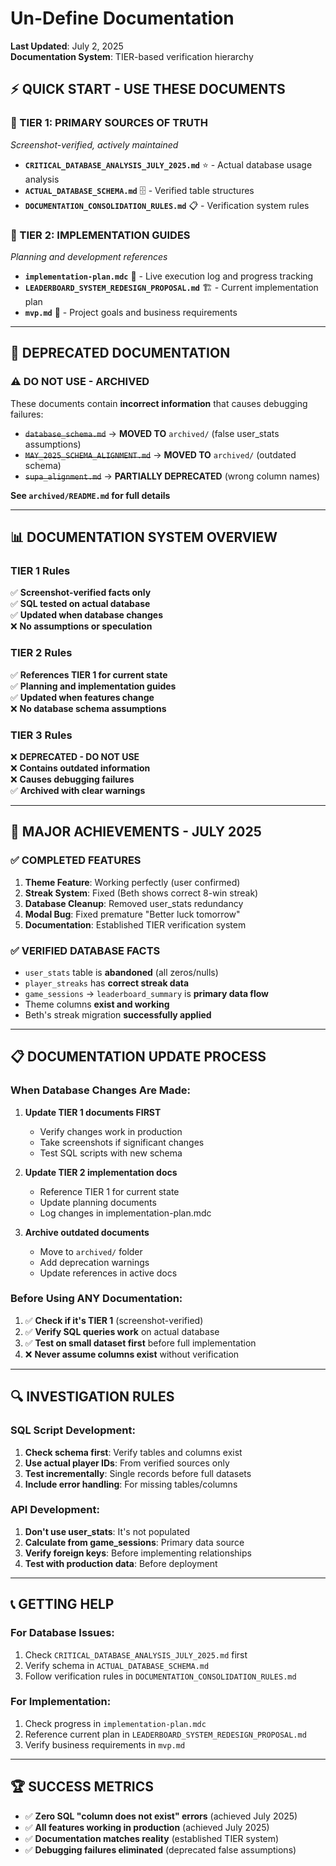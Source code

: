 # Un-Define Documentation

**Last Updated**: July 2, 2025  
**Documentation System**: TIER-based verification hierarchy

## ⚡ **QUICK START - USE THESE DOCUMENTS**

### **🥇 TIER 1: PRIMARY SOURCES OF TRUTH**
*Screenshot-verified, actively maintained*

- **`CRITICAL_DATABASE_ANALYSIS_JULY_2025.md`** ⭐ - Actual database usage analysis
- **`ACTUAL_DATABASE_SCHEMA.md`** 🗄️ - Verified table structures  
- **`DOCUMENTATION_CONSOLIDATION_RULES.md`** 📋 - Verification system rules

### **🥈 TIER 2: IMPLEMENTATION GUIDES**
*Planning and development references*

- **`implementation-plan.mdc`** 📝 - Live execution log and progress tracking
- **`LEADERBOARD_SYSTEM_REDESIGN_PROPOSAL.md`** 🏗️ - Current implementation plan
- **`mvp.md`** 🎯 - Project goals and business requirements

---

## 🚨 **DEPRECATED DOCUMENTATION**

### **⚠️ DO NOT USE - ARCHIVED**
These documents contain **incorrect information** that causes debugging failures:

- ~~`database_schema.md`~~ → **MOVED TO** `archived/` (false user_stats assumptions)
- ~~`MAY_2025_SCHEMA_ALIGNMENT.md`~~ → **MOVED TO** `archived/` (outdated schema)
- ~~`supa_alignment.md`~~ → **PARTIALLY DEPRECATED** (wrong column names)

**See `archived/README.md` for full details**

---

## 📊 **DOCUMENTATION SYSTEM OVERVIEW**

### **TIER 1 Rules**
✅ **Screenshot-verified facts only**  
✅ **SQL tested on actual database**  
✅ **Updated when database changes**  
❌ **No assumptions or speculation**

### **TIER 2 Rules**  
✅ **References TIER 1 for current state**  
✅ **Planning and implementation guides**  
✅ **Updated when features change**  
❌ **No database schema assumptions**

### **TIER 3 Rules**
❌ **DEPRECATED - DO NOT USE**  
❌ **Contains outdated information**  
❌ **Causes debugging failures**  
✅ **Archived with clear warnings**

---

## 🎯 **MAJOR ACHIEVEMENTS - JULY 2025**

### **✅ COMPLETED FEATURES**
1. **Theme Feature**: Working perfectly (user confirmed)
2. **Streak System**: Fixed (Beth shows correct 8-win streak)  
3. **Database Cleanup**: Removed user_stats redundancy
4. **Modal Bug**: Fixed premature "Better luck tomorrow"
5. **Documentation**: Established TIER verification system

### **✅ VERIFIED DATABASE FACTS**
- `user_stats` table is **abandoned** (all zeros/nulls)
- `player_streaks` has **correct streak data**
- `game_sessions` → `leaderboard_summary` is **primary data flow**
- Theme columns **exist and working**
- Beth's streak migration **successfully applied**

---

## 📋 **DOCUMENTATION UPDATE PROCESS**

### **When Database Changes Are Made:**

1. **Update TIER 1 documents FIRST**
   - Verify changes work in production
   - Take screenshots if significant changes
   - Test SQL scripts with new schema

2. **Update TIER 2 implementation docs**
   - Reference TIER 1 for current state
   - Update planning documents
   - Log changes in implementation-plan.mdc

3. **Archive outdated documents**
   - Move to `archived/` folder
   - Add deprecation warnings
   - Update references in active docs

### **Before Using ANY Documentation:**

1. ✅ **Check if it's TIER 1** (screenshot-verified)
2. ✅ **Verify SQL queries work** on actual database
3. ✅ **Test on small dataset first** before full implementation
4. ❌ **Never assume columns exist** without verification

---

## 🔍 **INVESTIGATION RULES**

### **SQL Script Development:**
1. **Check schema first**: Verify tables and columns exist
2. **Use actual player IDs**: From verified sources only
3. **Test incrementally**: Single records before full datasets
4. **Include error handling**: For missing tables/columns

### **API Development:**
1. **Don't use user_stats**: It's not populated
2. **Calculate from game_sessions**: Primary data source
3. **Verify foreign keys**: Before implementing relationships
4. **Test with production data**: Before deployment

---

## 📞 **GETTING HELP**

### **For Database Issues:**
1. Check `CRITICAL_DATABASE_ANALYSIS_JULY_2025.md` first
2. Verify schema in `ACTUAL_DATABASE_SCHEMA.md`
3. Follow verification rules in `DOCUMENTATION_CONSOLIDATION_RULES.md`

### **For Implementation:**
1. Check progress in `implementation-plan.mdc`
2. Reference current plan in `LEADERBOARD_SYSTEM_REDESIGN_PROPOSAL.md`
3. Verify business requirements in `mvp.md`

---

## 🏆 **SUCCESS METRICS**

- ✅ **Zero SQL "column does not exist" errors** (achieved July 2025)
- ✅ **All features working in production** (achieved July 2025)  
- ✅ **Documentation matches reality** (established TIER system)
- ✅ **Debugging failures eliminated** (deprecated false assumptions) 